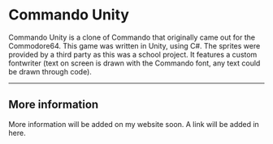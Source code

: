 Commando Unity
===================


Commando Unity is a clone of Commando that originally came out for the Commodore64. This game was written in Unity, using C#. The sprites were provided by a third party as this was a school project. It features a custom fontwriter (text on screen is drawn with the Commando font, any text could be drawn through code).

----------





More information
-------------
More information will be added on my website soon. A link will be added in here.
